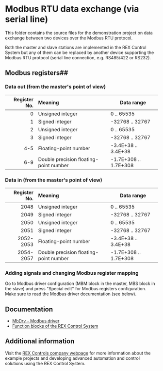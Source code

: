 Modbus RTU data exchange (via serial line) 
==========================================

This folder contains the source files for the demonstration project on data
exchange between two devices over the Modbus RTU protocol.

Both the master and slave stations are implemented in the REX Control System
but any of them can be replaced by another device supporting the Modbus RTU 
protocol (serial line connection, e.g. RS485/422 or RS232). 

## Modbus registers##

### Data out (from the master's point of view) ###
| Register No. | Meaning                                | Data range            |
| ------------:|:-------------------------------------- |---------------------- |
|            0 | Unsigned integer                       |         0 .. 65535    |
|            1 | Signed integer                         |    -32768 .. 32767    |
|            2 | Unsigned integer                       |         0 .. 65535    |
|            3 | Signed integer                         |    -32768 .. 32767    |
|          4-5 | Floating-point number                  |  -3.4E+38 .. 3.4E+38  |
|          6-9 | Double precision floating-point number | -1.7E+308 .. 1.7E+308 |

### Data in (from the master's point of view) ###
| Register No. | Meaning                                | Data range            |
| ------------:|:-------------------------------------- |---------------------- |
|         2048 | Unsigned integer                       |         0 .. 65535    |
|         2049 | Signed integer                         |    -32768 .. 32767    |
|         2050 | Unsigned integer                       |         0 .. 65535    |
|         2051 | Signed integer                         |    -32768 .. 32767    |
|    2052-2053 | Floating-point number                  |  -3.4E+38 .. 3.4E+38  |
|    2054-2057 | Double precision floating-point number | -1.7E+308 .. 1.7E+308 |

### Adding signals and changing Modbus register mapping ###
Go to Modbus driver configuration (MBM block in the master, MBS block in the 
slave) and press "Special edit" for Modbus registers configuration. Make sure 
to read the Modbus driver documentation (see below).

## Documentation ##

- [MbDrv - Modbus driver](http://www.rexcontrols.com/media/DOC/ENGLISH/MbDrv_ENG.pdf)
- [Function blocks of the REX Control System](http://www.rexcontrols.com/media/HTML/DOC/ENGLISH/index.html)

## Additional information ##

Visit the [REX Controls company webpage](http://www.rexcontrols.com) 
for more information about the example projects and developing advanced 
automation and control solutions using the REX Control System.